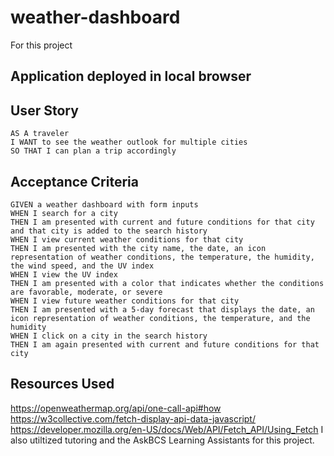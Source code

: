 # weather-dashboard

For this project

## Application deployed in local browser

## User Story

```
AS A traveler
I WANT to see the weather outlook for multiple cities
SO THAT I can plan a trip accordingly
```

## Acceptance Criteria

```
GIVEN a weather dashboard with form inputs
WHEN I search for a city
THEN I am presented with current and future conditions for that city and that city is added to the search history
WHEN I view current weather conditions for that city
THEN I am presented with the city name, the date, an icon representation of weather conditions, the temperature, the humidity, the wind speed, and the UV index
WHEN I view the UV index
THEN I am presented with a color that indicates whether the conditions are favorable, moderate, or severe
WHEN I view future weather conditions for that city
THEN I am presented with a 5-day forecast that displays the date, an icon representation of weather conditions, the temperature, and the humidity
WHEN I click on a city in the search history
THEN I am again presented with current and future conditions for that city
```

## Resources Used
https://openweathermap.org/api/one-call-api#how
https://w3collective.com/fetch-display-api-data-javascript/
https://developer.mozilla.org/en-US/docs/Web/API/Fetch_API/Using_Fetch
I also utiltized tutoring and the AskBCS Learning Assistants for this project.

